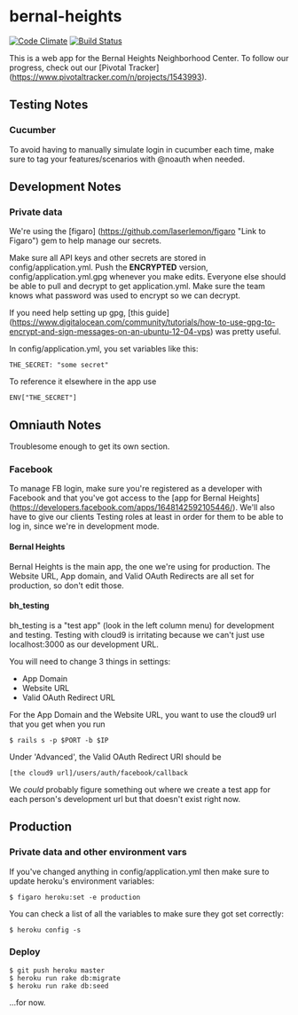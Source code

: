 # bernal-heights

[![Code Climate](https://codeclimate.com/github/candychang/bernal-heights/badges/gpa.svg)](https://codeclimate.com/github/candychang/bernal-heights)
[![Build Status](https://travis-ci.org/candychang/bernal-heights.svg?branch=master)](https://travis-ci.org/candychang/bernal-heights)

This is a web app for the Bernal Heights Neighborhood Center. To follow our progress, check out our [Pivotal Tracker] (https://www.pivotaltracker.com/n/projects/1543993).

## Testing Notes

### Cucumber

To avoid having to manually simulate login in cucumber each time, make sure to tag your features/scenarios with @noauth when needed.

## Development Notes

### Private data

We're using the [figaro] (https://github.com/laserlemon/figaro "Link to Figaro") gem to help manage our secrets.

Make sure all API keys and other secrets are stored in config/application.yml.
Push the **ENCRYPTED** version, config/application.yml.gpg whenever you make edits. Everyone else should be able to pull and decrypt to get application.yml.
Make sure the team knows what password was used to encrypt so we can decrypt.

If you need help setting up gpg, [this guide] (https://www.digitalocean.com/community/tutorials/how-to-use-gpg-to-encrypt-and-sign-messages-on-an-ubuntu-12-04-vps) was pretty useful.

In config/application.yml, you set variables like this:

    THE_SECRET: "some secret"
    
To reference it elsewhere in the app use 

    ENV["THE_SECRET"]
    
## Omniauth Notes
Troublesome enough to get its own section.

### Facebook
To manage FB login, make sure you're registered as a developer with Facebook and that you've got access to the [app for Bernal Heights] (https://developers.facebook.com/apps/1648142592105446/).
We'll also have to give our clients Testing roles at least in order for them to be able to log in, since we're in development mode.

#### Bernal Heights
Bernal Heights is the main app, the one we're using for production. The Website URL, App domain, and Valid OAuth Redirects are all set for production, so don't edit those.

#### bh_testing
bh_testing is a "test app" (look in the left column menu) for development and testing. Testing with cloud9 is irritating because we can't just use localhost:3000 as our development URL.

You will need to change 3 things in settings:
* App Domain
* Website URL
* Valid OAuth Redirect URL

For the App Domain and the Website URL, you want to use the cloud9 url that you get when you run

    $ rails s -p $PORT -b $IP
    
Under 'Advanced', the Valid OAuth Redirect URI should be

    [the cloud9 url]/users/auth/facebook/callback

We _could_ probably figure something out where we create a test app for each person's development url but that doesn't exist right now.

## Production

### Private data and other environment vars
If you've changed anything in config/application.yml then make sure to update heroku's environment variables:

    $ figaro heroku:set -e production

You can check a list of all the variables to make sure they got set correctly:

    $ heroku config -s

### Deploy

    $ git push heroku master
    $ heroku run rake db:migrate
    $ heroku run rake db:seed

...for now.



